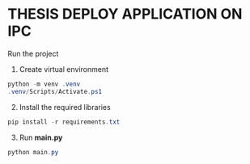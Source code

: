 # THESIS DEPLOY APPLICATION ON IPC

Run the project

1. Create virtual environment

```powershell
python -m venv .venv
.venv/Scripts/Activate.ps1
```
2. Install the required libraries

```powershell
pip install -r requirements.txt
```

3. Run **main.py**

```powershell
python main.py
```